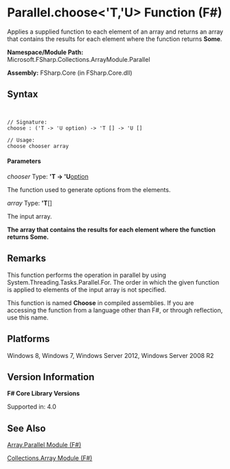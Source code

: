 # Parallel.choose<'T,'U> Function (F#)

Applies a supplied function to each element of an array and returns an array that contains the results for each element where the function returns **Some**.

**Namespace/Module Path:** Microsoft.FSharp.Collections.ArrayModule.Parallel

**Assembly:** FSharp.Core (in FSharp.Core.dll)


## Syntax


```


// Signature:
choose : ('T -> 'U option) -> 'T [] -> 'U []

// Usage:
choose chooser array

```



#### Parameters
*chooser*
Type: **'T -&gt; 'U**[option](http://msdn.microsoft.com/en-us/library/b08add48-34bf-4410-80a1-ef6a8daddc58)


The function used to generate options from the elements.


*array*
Type: **'T**[[]](http://msdn.microsoft.com/en-us/library/def20292-9aae-4596-9275-b94e594f8493)


The input array.



**The array that contains the results for each element where the function returns Some.**
## Remarks
This function performs the operation in parallel by using System.Threading.Tasks.Parallel.For. The order in which the given function is applied to elements of the input array is not specified.

This function is named **Choose** in compiled assemblies. If you are accessing the function from a language other than F#, or through reflection, use this name.


## Platforms
Windows 8, Windows 7, Windows Server 2012, Windows Server 2008 R2


## Version Information
**F# Core Library Versions**

Supported in: 4.0


## See Also
[Array.Parallel Module &#40;F&#35;&#41;](Array.Parallel-Module-%5BFSharp%5D.md)

[Collections.Array Module &#40;F&#35;&#41;](Collections.Array-Module-%5BFSharp%5D.md)

